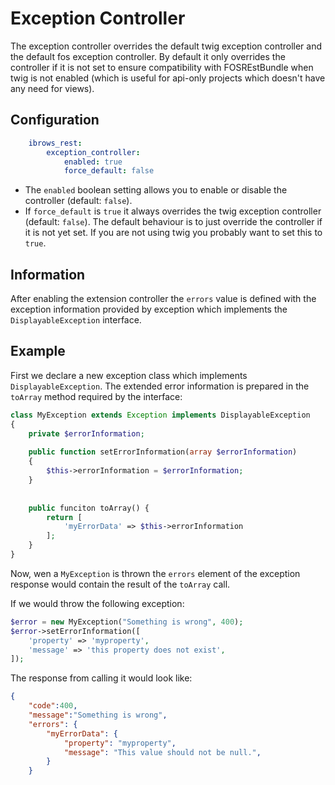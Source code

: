 # Exception Controller

The exception controller overrides the default twig exception controller and the default fos exception controller.
By default it only overrides the controller if it is not set to ensure compatibility with FOSREstBundle when twig is
not enabled (which is useful for api-only projects which doesn't have any need for views).
 
## Configuration
```yml
    ibrows_rest:
        exception_controller:
            enabled: true
            force_default: false
```
- The `enabled` boolean setting allows you to enable or disable the controller (default: `false`). 
- If `force_default` is `true` it always overrides the twig exception controller (default: `false`). The
  default behaviour is to just override the controller if it is not yet set. If you are not using twig
  you probably want to set this to `true`.

## Information

After enabling the extension controller the `errors` value is defined with the exception information provided
by exception which implements the `DisplayableException` interface.

## Example

First we declare a new exception class which implements `DisplayableException`. The extended error information
is prepared in the `toArray` method required by the interface:

```php
class MyException extends Exception implements DisplayableException
{
    private $errorInformation;
    
    public function setErrorInformation(array $errorInformation)
    {
        $this->errorInformation = $errorInformation;
    }
    
    
    public funciton toArray() {
        return [
            'myErrorData' => $this->errorInformation
        ];
    }
}
```

Now, wen a `MyException` is thrown the `errors` element of the exception response would contain the result of the
`toArray` call.

If we would throw the following exception:
```php
$error = new MyException("Something is wrong", 400);
$error->setErrorInformation([
    'property' => 'myproperty',
    'message' => 'this property does not exist',
]);
```

The response from calling it would look like:

```json
{
    "code":400,
    "message":"Something is wrong",
    "errors": {
        "myErrorData": {
            "property": "myproperty",
            "message": "This value should not be null.",
        }
    }
```
